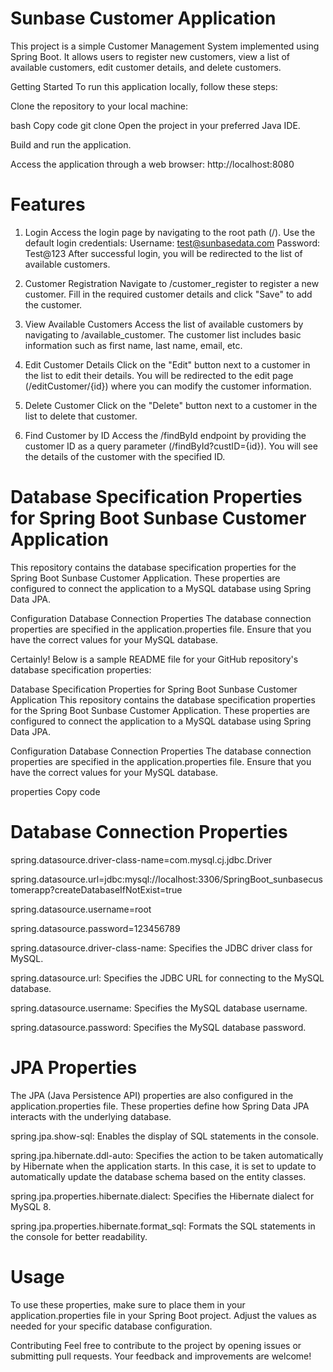 # Sunbase Customer Application
This project is a simple Customer Management System implemented using Spring Boot. It allows users to register new customers, view a list of available customers, edit customer details, and delete customers.

Getting Started
To run this application locally, follow these steps:

Clone the repository to your local machine:

bash
Copy code
git clone 
Open the project in your preferred Java IDE.

Build and run the application.

Access the application through a web browser: http://localhost:8080

# Features
1. Login
Access the login page by navigating to the root path (/).
Use the default login credentials:
Username: test@sunbasedata.com
Password: Test@123
After successful login, you will be redirected to the list of available customers.

3. Customer Registration
Navigate to /customer_register to register a new customer.
Fill in the required customer details and click "Save" to add the customer.

5. View Available Customers
Access the list of available customers by navigating to /available_customer.
The customer list includes basic information such as first name, last name, email, etc.

7. Edit Customer Details
Click on the "Edit" button next to a customer in the list to edit their details.
You will be redirected to the edit page (/editCustomer/{id}) where you can modify the customer information.

9. Delete Customer
Click on the "Delete" button next to a customer in the list to delete that customer.

10. Find Customer by ID
Access the /findById endpoint by providing the customer ID as a query parameter (/findById?custID={id}).
You will see the details of the customer with the specified ID.

# Database Specification Properties for Spring Boot Sunbase Customer Application

This repository contains the database specification properties for the Spring Boot Sunbase Customer Application. These properties are configured to connect the application to a MySQL database using Spring Data JPA.

Configuration
Database Connection Properties
The database connection properties are specified in the application.properties file. Ensure that you have the correct values for your MySQL database.


Certainly! Below is a sample README file for your GitHub repository's database specification properties:

Database Specification Properties for Spring Boot Sunbase Customer Application
This repository contains the database specification properties for the Spring Boot Sunbase Customer Application. These properties are configured to connect the application to a MySQL database using Spring Data JPA.

Configuration
Database Connection Properties
The database connection properties are specified in the application.properties file. Ensure that you have the correct values for your MySQL database.

properties
Copy code

# Database Connection Properties
spring.datasource.driver-class-name=com.mysql.cj.jdbc.Driver

spring.datasource.url=jdbc:mysql://localhost:3306/SpringBoot_sunbasecustomerapp?createDatabaseIfNotExist=true

spring.datasource.username=root

spring.datasource.password=123456789

spring.datasource.driver-class-name: Specifies the JDBC driver class for MySQL.

spring.datasource.url: Specifies the JDBC URL for connecting to the MySQL database.

spring.datasource.username: Specifies the MySQL database username.

spring.datasource.password: Specifies the MySQL database password.

# JPA Properties

The JPA (Java Persistence API) properties are also configured in the application.properties file. These properties define how Spring Data JPA interacts with the underlying database.

spring.jpa.show-sql: Enables the display of SQL statements in the console.

spring.jpa.hibernate.ddl-auto: Specifies the action to be taken automatically by Hibernate when the application starts. In this case, it is set to update to automatically update the database schema based on the entity classes.

spring.jpa.properties.hibernate.dialect: Specifies the Hibernate dialect for MySQL 8.

spring.jpa.properties.hibernate.format_sql: Formats the SQL statements in the console for better readability.

# Usage
To use these properties, make sure to place them in your application.properties file in your Spring Boot project. Adjust the values as needed for your specific database configuration.





Contributing
Feel free to contribute to the project by opening issues or submitting pull requests. Your feedback and improvements are welcome!







